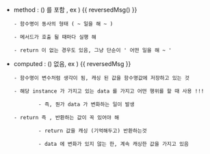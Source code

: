 # 

- method : () 를 포함 , ex ) {{ reversedMsg() }} 

      - 함수명이 동사의 형태 ( ~ 일을 해 ~ ) 

      - 메서드가 호출 될 때마다 실행 해 

      - return 이 없는 경우도 있음, 그냥 단순이 ' 어떤 일을 해 ~ ' 


- computed : () 없음, ex ) {{ reversedMsg }}  

      - 함수명이 변수처럼 생각이 됨, 캐싱 된 값을 함수명값에 저장하고 있는 것 
  
      - 해당 instance 가 가지고 있는 data 를 가지고 어떤 행위를 할 때 사용 !!! 

              - 즉, 뭔가 data 가 변화하는 일이 발생 

      - return 즉 , 반환하는 값이 꼭 있어야 해 

              - return 값을 캐싱 (기억해두고) 반환하는것 

              - data 에 변화가 있지 않는 한, 계속 캐싱한 값을 가지고 있음 
